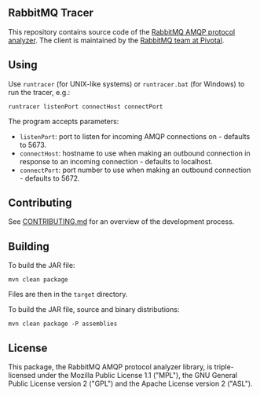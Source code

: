 ## RabbitMQ Tracer

This repository contains source code of the [RabbitMQ AMQP protocol analyzer](https://www.rabbitmq.com/java-tools.html#tracer).
The client is maintained by the [RabbitMQ team at Pivotal](http://github.com/rabbitmq/).

## Using

Use `runtracer` (for UNIX-like systems) or `runtracer.bat` (for Windows)
to run the tracer, e.g.:

```
runtracer listenPort connectHost connectPort
```

The program accepts parameters:

 * `listenPort`: port to listen for incoming AMQP connections on - defaults to 5673.
 * `connectHost`: hostname to use when making an outbound connection in response to an incoming connection - defaults to localhost.
 * `connectPort`: port number to use when making an outbound connection - defaults to 5672.

## Contributing

See [CONTRIBUTING.md](./CONTRIBUTING.md) for an overview of the development process.

## Building

To build the JAR file:

```
mvn clean package
```

Files are then in the `target` directory.

To build the JAR file, source and binary distributions:

```
mvn clean package -P assemblies
```

## License

This package, the RabbitMQ AMQP protocol analyzer library, is triple-licensed under
the Mozilla Public License 1.1 ("MPL"), the GNU General Public License
version 2 ("GPL") and the Apache License version 2 ("ASL").

